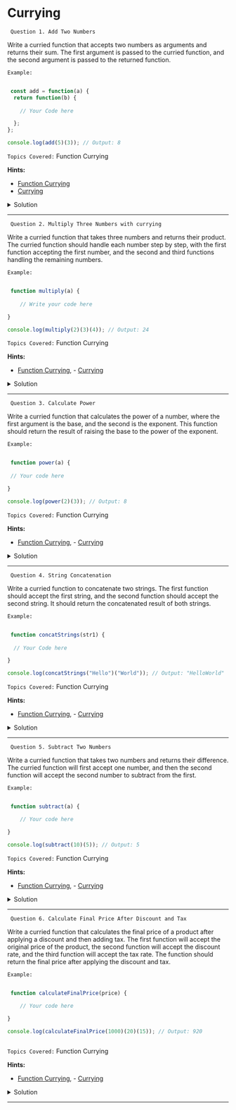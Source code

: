# Currying

` Question 1. Add Two Numbers`

  Write a curried function that accepts two numbers as arguments and returns their sum. The first argument is passed to the curried function, and the second argument is passed to the returned function.

`Example:`

```javascript

 const add = function(a) {
  return function(b) {
      
    // Your Code here

  };
};

console.log(add(5)(3)); // Output: 8

```

`Topics Covered:`
Function Currying
 
**Hints:**
- [Function Currying](https://www.geeksforgeeks.org/what-is-currying-function-in-javascript/)
- [Currying]( https://javascript.info/currying-partials/)

<details>
  <summary>Solution</summary>

### Let's look at the solution:

```javascript

const add = function(a) {
  return function(b) {
    return a + b;
  };
};

console.log(add(5)(3)); // Output: 8
 
```

**Explanation:**


- The add function is an anonymous function that returns another function, which takes b and adds it to a.
- When called as add(5)(3), it returns 5 + 3, resulting in 8.
  
</details>
 
---- 
` Question 2. Multiply Three Numbers with currying`

  Write a curried function that takes three numbers and returns their product. The curried function should handle each number step by step, with the first function accepting the first number, and the second and third functions handling the remaining numbers.

`Example:`

```javascript

 function multiply(a) {
       
    // Write your code here

}

console.log(multiply(2)(3)(4)); // Output: 24

```

`Topics Covered:`
Function Currying
 
**Hints:**
- [Function Currying](https://www.geeksforgeeks.org/what-is-currying-function-in-javascript/), - [Currying]( https://javascript.info/currying-partials/)

<details>
  <summary>Solution</summary>

### Let's look at the solution:

```javascript

function multiply(a) {
  return function(b) {
    return function(c) {
      return a * b * c;
    };
  };
}

console.log(multiply(2)(3)(4)); // Output: 24
 
```

**Explanation:**


- The multiply function returns another function for each parameter, b and c.
- When called as multiply(2)(3)(4), it multiplies 2 * 3 * 4, resulting in 24.
  
</details>
 
---- 
` Question 3. Calculate Power`

  Write a curried function that calculates the power of a number, where the first argument is the base, and the second is the exponent. This function should return the result of raising the base to the power of the exponent.

`Example:`

```javascript

 function power(a) {
  
 // Your code here 

}

console.log(power(2)(3)); // Output: 8


```

`Topics Covered:`
Function Currying
 
**Hints:**
- [Function Currying](https://www.geeksforgeeks.org/what-is-currying-function-in-javascript/), - [Currying]( https://javascript.info/currying-partials/)

<details>
  <summary>Solution</summary>

### Let's look at the solution:

```javascript

function power(a) {
  return function(b) {
    return Math.pow(a, b);
  };
}

console.log(power(2)(3)); // Output: 8

 
```

**Explanation:**


- The power function returns another function that calculates a raised to the power of b using Math.pow(a, b).
  
</details>
 
---- 
` Question 4. String Concatenation`

  Write a curried function to concatenate two strings. The first function should accept the first string, and the second function should accept the second string. It should return the concatenated result of both strings.

`Example:`

```javascript

 function concatStrings(str1) {
  
  // Your Code here

}

console.log(concatStrings("Hello")("World")); // Output: "HelloWorld"


```

`Topics Covered:`
Function Currying
 
**Hints:**
- [Function Currying](https://www.geeksforgeeks.org/what-is-currying-function-in-javascript/), - [Currying]( https://javascript.info/currying-partials/)

<details>
  <summary>Solution</summary>

### Let's look at the solution:

```javascript

function concatStrings(str1) {
  return function(str2) {
    return str1 + str2;
  };
}

console.log(concatStrings("Hello")("World")); // Output: "HelloWorld"
 
```

**Explanation:**


- The concatStrings function takes str1 and returns another function that takes str2 and concatenates both strings.
- When called as concatStrings("Hello")("World"), it concatenates "Hello" and "World", resulting in "HelloWorld".
  
</details>
 
---- 
` Question 5. Subtract Two Numbers`

  Write a curried function that takes two numbers and returns their difference. The curried function will first accept one number, and then the second function will accept the second number to subtract from the first.

`Example:`

```javascript

 function subtract(a) {

    // Your code here

}

console.log(subtract(10)(5)); // Output: 5

```

`Topics Covered:`
Function Currying
 
**Hints:**
- [Function Currying](https://www.geeksforgeeks.org/what-is-currying-function-in-javascript/), - [Currying]( https://javascript.info/currying-partials/)

<details>
  <summary>Solution</summary>

### Let's look at the solution:

```javascript

function subtract(a) {
  return function(b) {
    return a - b;
  };
}

console.log(subtract(10)(5)); // Output: 5
 
```

**Explanation:**


- The subtract function takes a and returns another function that subtracts b from a.
- When called as subtract(10)(5), it performs 10 - 5, resulting in 5.
  
</details>
 
---- 
` Question 6. Calculate Final Price After Discount and Tax`

  Write a curried function that calculates the final price of a product after applying a discount and then adding tax. The first function will accept the original price of the product, the second function will accept the discount rate, and the third function will accept the tax rate. The function should return the final price after applying the discount and tax.

`Example:`

```javascript

 function calculateFinalPrice(price) {
    
    // Your code here 

}

console.log(calculateFinalPrice(1000)(20)(15)); // Output: 920



```

`Topics Covered:`
Function Currying
 
**Hints:**
- [Function Currying](https://www.geeksforgeeks.org/what-is-currying-function-in-javascript/), - [Currying]( https://javascript.info/currying-partials/)

<details>
  <summary>Solution</summary>

### Let's look at the solution:

```javascript

function calculateFinalPrice(price) {
  return function(discountRate) {
    return function(taxRate) {
      const discount = price * (discountRate / 100);
      const priceAfterDiscount = price - discount;
      const finalPrice = priceAfterDiscount * (1 + taxRate / 100);
      return finalPrice;
    };
  };
}

console.log(calculateFinalPrice(1000)(20)(15)); // Output: 920
 
```

**Explanation:**


- The discount is subtracted from the original price, and then tax is added to the discounted price to calculate the final price.
- For an original price of 1000, a 20% discount, and a 15% tax, the final price is 920.
  
</details>
 
---- 
